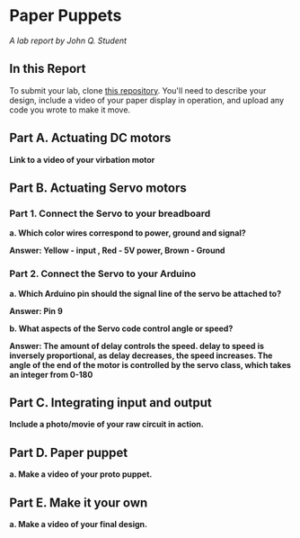 # Paper Puppets

*A lab report by John Q. Student*

## In this Report

To submit your lab, clone [this repository](https://github.com/FAR-Lab/IDD-Fa18-Lab4). You'll need to describe your design, include a video of your paper display in operation, and upload any code you wrote to make it move.

## Part A. Actuating DC motors

**Link to a video of your virbation motor**

## Part B. Actuating Servo motors

### Part 1. Connect the Servo to your breadboard

**a. Which color wires correspond to power, ground and signal?**

**Answer: Yellow - input , Red - 5V power, Brown - Ground**

### Part 2. Connect the Servo to your Arduino

**a. Which Arduino pin should the signal line of the servo be attached to?**

**Answer: Pin 9**

**b. What aspects of the Servo code control angle or speed?**

**Answer: The amount of delay controls the speed. delay to speed is inversely proportional, as delay decreases, the speed increases. The angle of the end of the motor is controlled by the servo class, which takes an integer from 0-180**

## Part C. Integrating input and output

**Include a photo/movie of your raw circuit in action.**

## Part D. Paper puppet

**a. Make a video of your proto puppet.**

## Part E. Make it your own

**a. Make a video of your final design.**
 
